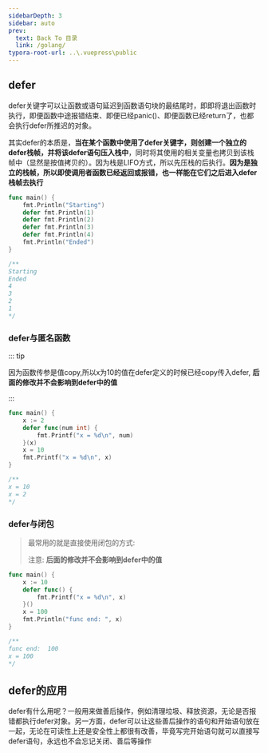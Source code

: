 ```yaml
---
sidebarDepth: 3
sidebar: auto
prev:
  text: Back To 目录
  link: /golang/
typora-root-url: ..\.vuepress\public
---
```




## defer

defer关键字可以让函数或语句延迟到函数语句块的最结尾时，即即将退出函数时执行，即便函数中途报错结束、即便已经panic()、即便函数已经return了，也都会执行defer所推迟的对象。

其实defer的本质是，**当在某个函数中使用了defer关键字，则创建一个独立的defer栈帧，并将该defer语句压入栈中**，同时将其使用的相关变量也拷贝到该栈帧中（显然是按值拷贝的）。因为栈是LIFO方式，所以先压栈的后执行。**因为是独立的栈帧，所以即使调用者函数已经返回或报错，也一样能在它们之后进入defer栈帧去执行**

```go
func main() {
	fmt.Println("Starting")
	defer fmt.Println(1)
	defer fmt.Println(2)
	defer fmt.Println(3)
	defer fmt.Println(4)
	fmt.Println("Ended")
}

/**
Starting
Ended
4
3
2
1
*/

```

### defer与匿名函数

::: tip

因为函数传参是值copy,所以x为10的值在defer定义的时候已经copy传入defer, **后面的修改并不会影响到defer中的值**

:::

```go
func main() {
	x := 2
	defer func(num int) {
		fmt.Printf("x = %d\n", num)
	}(x)
	x = 10
	fmt.Printf("x = %d\n", x)
}

/**
x = 10
x = 2
*/
```

### defer与闭包

> 最常用的就是直接使用闭包的方式:
>
> 注意: **后面的修改并不会影响到defer中的值**

```go
func main() {
	x := 10
	defer func() {
		fmt.Printf("x = %d\n", x)
	}()
	x = 100
	fmt.Println("func end: ", x)
}

/**
func end:  100
x = 100
*/
```

## defer的应用

defer有什么用呢？一般用来做善后操作，例如清理垃圾、释放资源，无论是否报错都执行defer对象。另一方面，defer可以让这些善后操作的语句和开始语句放在一起，无论在可读性上还是安全性上都很有改善，毕竟写完开始语句就可以直接写defer语句，永远也不会忘记关闭、善后等操作



